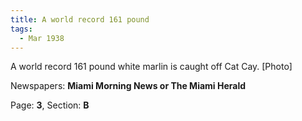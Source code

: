 ```yaml
---  
title: A world record 161 pound  
tags:  
  - Mar 1938  
---  
```

  
A world record 161 pound white marlin is caught off Cat Cay. [Photo]  
  
Newspapers: **Miami Morning News or The Miami Herald**  
  
Page: **3**, Section: **B** 
